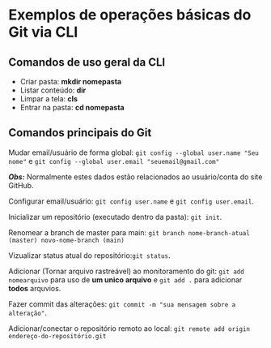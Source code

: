 # Exemplos de operações básicas do Git via CLI

## Comandos de uso geral da CLI

- Criar pasta: **mkdir nomepasta**
- Listar conteúdo: **dir**
- Limpar a tela: **cls**
- Entrar na pasta: **cd nomepasta**

## Comandos principais do Git

Mudar email/usuário de forma global: `git config --global user.name "Seu nome"` e `git config --global user.email "seuemail@gmail.com"`

***Obs:*** Normalmente estes dados estão relacionados ao usuário/conta do site GitHub.

Configurar email/usuário: `git config user.name` e `git config user.email`.

Inicializar um repositório (executado dentro da pasta): `git init`.

Renomear a branch de master para main: `git branch nome-branch-atual (master) novo-nome-branch (main)`

Vizualizar status atual do repositório:`git status`.

Adicionar (Tornar arquivo rastreável) ao monitoramento do git: `git add nomearquivo` para uso de **um unico arquivo** e `git add .` para adicionar **todos** arquvios.

Fazer commit das alterações: `git commit -m "sua mensagem sobre a alteração"`.

Adicionar/conectar o repositório remoto ao local: `git remote add origin endereço-do-repositório.git`




